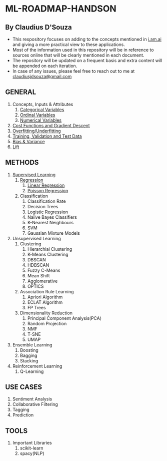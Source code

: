 # ML-ROADMAP-HANDSON
## By Claudius D'Souza

- This respository focuses on adding to the concepts mentioned in [i.am.ai](https://i.am.ai/roadmap/#machine-learning-roadmap) and giving a more practical view to these applications.
- Most of the information used in this repository will be in reference to sources online that will be clearly mentioned in each document.
- The repository will be updated on a frequent basis and extra content will be appended on each iteration.
- In case of any issues, please feel free to reach out to me at claudiusjdsouza@gmail.com


## GENERAL

1. Concepts, Inputs & Attributes
   1. [Categorical Variables](/content-files/1.1.1.ipynb)
   2. [Ordinal Variables](/content-files/1.1.2.ipynb)
   3. [Numerical Variables](/content-files/1.1.3.ipynb)
2. [Cost Functions and Gradient Descent](/content-files/1.2.ipynb)
3. [Overfitting/Underfitting](/content-files/1.3.ipynb)
4. [Training, Validation and Test Data](/content-files/1.4.ipynb)
5. [Bias & Variance](/content-files/1.5.ipynb)
6. [Lift](/content-files/1.6.ipynb)

## METHODS

1. [Supervised Learning](/content-files/2.1.ipynb)
   1. [Regression](/content-files/2.1.1.ipynb)
      1. [Linear Regression](/content-files/2.1.1.1.ipynb)
      2. [Poisson Regression](/content-files/2.1.1.2.ipynb)
   2. Classification
      1. Classification Rate
      2. Decision Trees
      3. Logistic Regression
      4. Naiive Bayes Classifiers
      5. K-Nearest Neighbours
      6. SVM
      7. Gaussian Mixture Models
2. Unsupervised Learning
   1. Clustering
      1. Hierarchial Clustering
      2. K-Means Clustering
      3. DBSCAN
      4. HDBSCAN
      5. Fuzzy C-Means
      6. Mean Shift
      7. Agglomerative
      8. OPTICS
   2. Association Rule Learning
      1. Apriori Algorithm
      2. ECLAT Algorithm
      3. FP Trees
   3. Dimensionality Reduction
      1. Principal Component Analysis(PCA)
      2. Random Projection
      3. NMF
      4. T-SNE
      5. UMAP
3. Ensemble Learning
   1. Boosting
   2. Bagging
   3. Stacking
4. Reinforcement Learning
   1. Q-Learning

## USE CASES

1. Sentiment Analysis
2. Collaborative Filtering
3. Tagging
4. Prediction

## TOOLS

1. Important Libraries
   1. scikit-learn
   2. spacy(NLP)